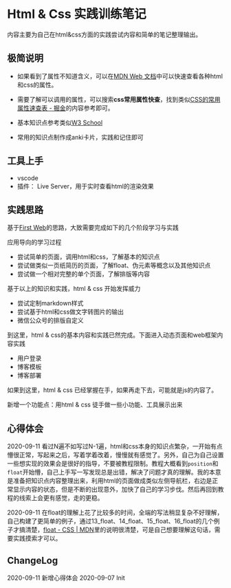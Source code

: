 # Html & Css 实践训练笔记

内容主要为自己在html&css方面的实践尝试内容和简单的笔记整理输出。

## 极简说明

* 如果看到了属性不知道含义，可以在[MDN Web 文档](https://developer.mozilla.org/zh-CN/)中可以快速查看各种html和css的属性。
* 需要了解可以调用的属性，可以搜索**css常用属性快查**，找到类似[CSS的常用属性速查表 - 掘金](https://juejin.im/post/6844904033145061389)的内容参考即可。
* 基本知识点参考类似[W3 School](https://www.w3school.com.cn/css/css_howto.asp)

* 常用的知识点制作成anki卡片，实践和记住即可

## 工具上手

* vscode
* 插件： Live Server，用于实时查看html的渲染效果

## 实践思路

基于[First Web](https://firstweb.quanduan.com)的思路，大致需要完成如下的几个阶段学习与实践

应用导向的学习过程

* 尝试简单的页面，调用html和css，了解基本的知识点
* 尝试做类似一页纸简历的页面，了解float、伪元素等概念以及其他知识点
* 尝试做一个相对完整的单个页面，了解排版等内容

基于以上的知识和实践，html & css 开始发挥威力

* 尝试定制markdown样式
* 尝试基于html和css做文字转图片的输出
* 微信公众号的排版自定义

到这里，html & css的基本内容和实践已然完成。下面进入动态页面和web框架内容实践

* 用户登录
* 博客模板
* 博客部署

如果到这里，html & css 已经掌握在手，如果再走下去，可能就是js的内容了。

新增一个功能点：用html & css 徒手做一些小功能、工具展示出来

## 心得体会

2020-09-11 看过N遍不如写过N-1遍，html和css本身的知识点繁杂，一开始有点懵很正常，写起来之后，写着学着改着，慢慢就有感觉了。另外，自己为自己设置一些想实现的效果会是很好的指导，不要被教程限制。教程大概看到`position`和`float`开始懵，自己上手写一写发现总是出错，解决了问题才真的理解。我的本意是准备把知识点内容整理出来，利用html的页面做成类似左侧导航栏，右边是正常显示内容的状态，但是不断的出现意外，加快了自己的学习步伐。然后再回到教程的线索上会更有感觉，走的更稳。

2020-09-11 在float的理解上花了比较多的时间，全端的写法稍显复杂不好理解，自己构建了更简单的例子，通过13_float、14_float、15_float、16_float的几个例子才搞清楚，[float - CSS | MDN](https://developer.mozilla.org/zh-CN/docs/CSS/float)里的说明很清楚，可是自己想要理解这句话，需要实践摸索才可以。



## ChangeLog

2020-09-11 新增心得体会
2020-09-07 Init
